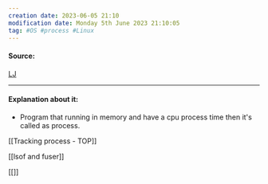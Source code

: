 ```yaml
---
creation date: 2023-06-05 21:10
modification date: Monday 5th June 2023 21:10:05
tag: #OS #process #Linux
---
```


#### Source:
[LJ](https://linuxjourney.com/lesson/tracking-processes-top)

--------------------------------------

#### Explanation about it:

* Program that running in memory and have a cpu process time then it's called as process.

 [[Tracking process - TOP]]

 [[lsof and fuser]]

 [[]]